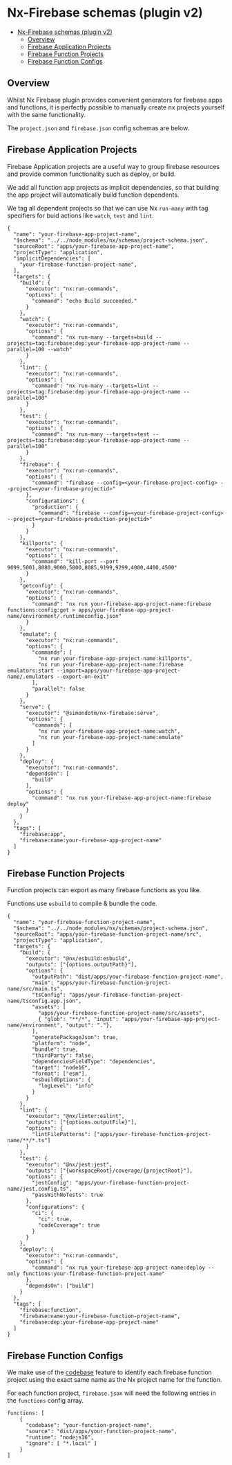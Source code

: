 # Nx-Firebase schemas (plugin v2)

- [Nx-Firebase schemas (plugin v2)](#nx-firebase-schemas-plugin-v2)
  - [Overview](#overview)
  - [Firebase Application Projects](#firebase-application-projects)
  - [Firebase Function Projects](#firebase-function-projects)
  - [Firebase Function Configs](#firebase-function-configs)


## Overview

Whilst Nx Firebase plugin provides convenient generators for firebase apps and functions, it is perfectly possible to manually create nx projects yourself with the same functionality.

The `project.json` and `firebase.json` config schemas are below.



## Firebase Application Projects

Firebase Application projects are a useful way to group firebase resources and provide common functionality such as deploy, or build.

We add all function app projects as implicit dependencies, so that building the app project will automatically build function dependents.

We tag all dependent projects so that we can use Nx `run-many` with tag specifiers for buid actions like `watch`, `test` and `lint`.


```
{
  "name": "your-firebase-app-project-name",
  "$schema": "../../node_modules/nx/schemas/project-schema.json",
  "sourceRoot": "apps/your-firebase-app-project-name",
  "projectType": "application",
  "implicitDependencies": [
    "your-firebase-function-project-name",
  ],  
  "targets": {
    "build": {
      "executor": "nx:run-commands",
      "options": {
        "command": "echo Build succeeded."
      }
    },
    "watch": {
      "executor": "nx:run-commands",
      "options": {
        "command": "nx run-many --targets=build --projects=tag:firebase:dep:your-firebase-app-project-name --parallel=100 --watch"
      }
    },
    "lint": {
      "executor": "nx:run-commands",
      "options": {
        "command": "nx run-many --targets=lint --projects=tag:firebase:dep:your-firebase-app-project-name --parallel=100"
      }
    },
    "test": {
      "executor": "nx:run-commands",
      "options": {
        "command": "nx run-many --targets=test --projects=tag:firebase:dep:your-firebase-app-project-name --parallel=100"
      }
    },
    "firebase": {
      "executor": "nx:run-commands",
      "options": {
        "command": "firebase --config=<your-firebase-project-config> --project=<your-firebase-projectid>"
      },
      "configurations": {
        "production": {
          "command": "firebase --config=<your-firebase-project-config> --project=<your-firebase-production-projectid>"
        }
      }
    },
    "killports": {
      "executor": "nx:run-commands",
      "options": {
        "command": "kill-port --port 9099,5001,8080,9000,5000,8085,9199,9299,4000,4400,4500"
      }
    },
    "getconfig": {
      "executor": "nx:run-commands",
      "options": {
        "command": "nx run your-firebase-app-project-name:firebase functions:config:get > apps/your-firebase-app-project-name/environment/.runtimeconfig.json"
      }
    },
    "emulate": {
      "executor": "nx:run-commands",
      "options": {
        "commands": [
          "nx run your-firebase-app-project-name:killports",
          "nx run your-firebase-app-project-name:firebase emulators:start --import=apps/your-firebase-app-project-name/.emulators --export-on-exit"
        ],
        "parallel": false
      }
    },
    "serve": {
      "executor": "@simondotm/nx-firebase:serve",
      "options": {
        "commands": [
          "nx run your-firebase-app-project-name:watch",
          "nx run your-firebase-app-project-name:emulate"
        ]
      }
    },
    "deploy": {
      "executor": "nx:run-commands",
      "dependsOn": [
        "build"
      ],
      "options": {
        "command": "nx run your-firebase-app-project-name:firebase deploy"
      }
    }
  },
  "tags": [
    "firebase:app",
    "firebase:name:your-firebase-app-project-name"
  ]
}
```

## Firebase Function Projects

Function projects can export as many firebase functions as you like. 

Functions use `esbuild` to compile & bundle the code.

```
{
  "name": "your-firebase-function-project-name",
  "$schema": "../../node_modules/nx/schemas/project-schema.json",
  "sourceRoot": "apps/your-firebase-function-project-name/src",
  "projectType": "application",
  "targets": {
    "build": {
      "executor": "@nx/esbuild:esbuild",
      "outputs": ["{options.outputPath}"],
      "options": {
        "outputPath": "dist/apps/your-firebase-function-project-name",
        "main": "apps/your-firebase-function-project-name/src/main.ts",
        "tsConfig": "apps/your-firebase-function-project-name/tsconfig.app.json",
        "assets": [
          "apps/your-firebase-function-project-name/src/assets",
          { "glob": "**/*", "input": "apps/your-firebase-app-project-name/environment", "output": "."},
        ],
        "generatePackageJson": true,
        "platform": "node",
        "bundle": true,
        "thirdParty": false,
        "dependenciesFieldType": "dependencies",
        "target": "node16",
        "format": ["esm"],
        "esbuildOptions": {
          "logLevel": "info"
        }
      }
    },
    "lint": {
      "executor": "@nx/linter:eslint",
      "outputs": ["{options.outputFile}"],
      "options": {
        "lintFilePatterns": ["apps/your-firebase-function-project-name/**/*.ts"]
      }
    },
    "test": {
      "executor": "@nx/jest:jest",
      "outputs": ["{workspaceRoot}/coverage/{projectRoot}"],
      "options": {
        "jestConfig": "apps/your-firebase-function-project-name/jest.config.ts",
        "passWithNoTests": true
      },
      "configurations": {
        "ci": {
          "ci": true,
          "codeCoverage": true
        }
      }
    },
    "deploy": {
      "executor": "nx:run-commands",
      "options": {
        "command": "nx run your-firebase-app-project-name:deploy --only functions:your-firebase-function-project-name"
      },
      "dependsOn": ["build"]
    }
  },
  "tags": [
    "firebase:function",
    "firebase:name:your-firebase-function-project-name",
    "firebase:dep:your-firebase-app-project-name"
  ]
}

```

## Firebase Function Configs

We make use of the [codebase](https://firebase.google.com/docs/functions/organize-functions?gen=2nd#organize_functions_in_codebases) feature to identify each firebase function project using the exact same name as the Nx project name for the function.

For each function project, `firebase.json` will need the following entries in the `functions` config array.

```
functions: [
    {
      "codebase": "your-function-project-name",
      "source": "dist/apps/your-function-project-name",
      "runtime": "nodejs16",
      "ignore": [ "*.local" ]
    }  
]

```